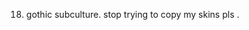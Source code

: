 18. gothic subculture. stop trying to copy my skins pls .

<!---
meowrubens/meowrubens is a ✨ special ✨ repository because its `README.md` (this file) appears on your GitHub profile.
You can click the Preview link to take a look at your changes.
--->
